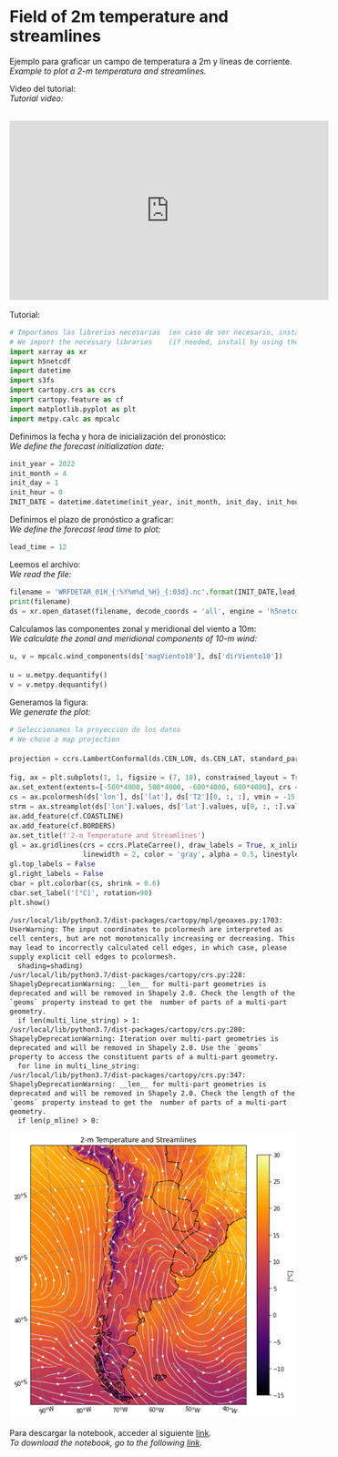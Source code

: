 # Field of 2m temperature and streamlines 

Ejemplo para graficar un campo de temperatura a 2m y líneas de corriente. <br />
*Example to plot a 2-m temperatura and streamlines.*

Video del tutorial: <br />
*Tutorial video:* <br />
<br />

<iframe width="560" height="315" src="https://www.youtube.com/embed/ad3TSJQPTww" title="YouTube video player" frameborder="0" allow="accelerometer; autoplay; clipboard-write; encrypted-media; gyroscope; picture-in-picture" allowfullscreen></iframe>

Tutorial:

```python
# Importamos las librerías necesarias  (en caso de ser necesario, instalar utilizando el comando pip install)
# We import the necessary libraries    (if needed, install by using the command pip install)
import xarray as xr
import h5netcdf
import datetime
import s3fs
import cartopy.crs as ccrs
import cartopy.feature as cf
import matplotlib.pyplot as plt
import metpy.calc as mpcalc
```

Definimos la fecha y hora de inicialización del pronóstico: <br />
*We define the forecast initialization date:* 


```python
init_year = 2022
init_month = 4
init_day = 1
init_hour = 0
INIT_DATE = datetime.datetime(init_year, init_month, init_day, init_hour)
```

Definimos el plazo de pronóstico a graficar: <br />
*We define the forecast lead time to plot:*


```python
lead_time = 12
```

Leemos el archivo: <br />
*We read the file:*


```python
filename = 'WRFDETAR_01H_{:%Y%m%d_%H}_{:03d}.nc'.format(INIT_DATE,lead_time) 
print(filename)
ds = xr.open_dataset(filename, decode_coords = 'all', engine = 'h5netcdf')
```

Calculamos las componentes zonal y meridional del viento a 10m: <br />
*We calculate the zonal and meridional components of 10-m wind:*





```python
u, v = mpcalc.wind_components(ds['magViento10'], ds['dirViento10'])

u = u.metpy.dequantify()
v = v.metpy.dequantify()
```

Generamos la figura: <br />
*We generate the plot:*


```python
# Seleccionamos la proyección de los datos
# We chose a map projection

projection = ccrs.LambertConformal(ds.CEN_LON, ds.CEN_LAT, standard_parallels = (ds.TRUELAT1, ds.TRUELAT2), cutoff = -5)

fig, ax = plt.subplots(1, 1, figsize = (7, 10), constrained_layout = True, subplot_kw = {'projection': projection})
ax.set_extent(extents=[-500*4000, 500*4000, -600*4000, 600*4000], crs = projection)
cs = ax.pcolormesh(ds['lon'], ds['lat'], ds['T2'][0, :, :], vmin = -15, vmax = 30, cmap = 'inferno', transform = ccrs.PlateCarree())
strm = ax.streamplot(ds['lon'].values, ds['lat'].values, u[0, :, :].values, v[0, :, :].values, density = [1.5, 1.5], color = 'white', linewidth = 0.75, transform = ccrs.PlateCarree())
ax.add_feature(cf.COASTLINE)
ax.add_feature(cf.BORDERS)
ax.set_title(f'2-m Temperature and Streamlines')
gl = ax.gridlines(crs = ccrs.PlateCarree(), draw_labels = True, x_inline = False,
                  linewidth = 2, color = 'gray', alpha = 0.5, linestyle = '--')
gl.top_labels = False
gl.right_labels = False
cbar = plt.colorbar(cs, shrink = 0.6)
cbar.set_label('[°C]', rotation=90)
plt.show()
```

    /usr/local/lib/python3.7/dist-packages/cartopy/mpl/geoaxes.py:1703: UserWarning: The input coordinates to pcolormesh are interpreted as cell centers, but are not monotonically increasing or decreasing. This may lead to incorrectly calculated cell edges, in which case, please supply explicit cell edges to pcolormesh.
      shading=shading)
    /usr/local/lib/python3.7/dist-packages/cartopy/crs.py:228: ShapelyDeprecationWarning: __len__ for multi-part geometries is deprecated and will be removed in Shapely 2.0. Check the length of the `geoms` property instead to get the  number of parts of a multi-part geometry.
      if len(multi_line_string) > 1:
    /usr/local/lib/python3.7/dist-packages/cartopy/crs.py:280: ShapelyDeprecationWarning: Iteration over multi-part geometries is deprecated and will be removed in Shapely 2.0. Use the `geoms` property to access the constituent parts of a multi-part geometry.
      for line in multi_line_string:
    /usr/local/lib/python3.7/dist-packages/cartopy/crs.py:347: ShapelyDeprecationWarning: __len__ for multi-part geometries is deprecated and will be removed in Shapely 2.0. Check the length of the `geoms` property instead to get the  number of parts of a multi-part geometry.
      if len(p_mline) > 0:



![png](../figuras/2mTemp_streamlines.png)
    
Para descargar la notebook, acceder al siguiente [link](../notebooks/T2m_streamlines.ipynb). <br />
*To download the notebook, go to the following [link](../notebooks/T2m_streamlines.ipynb).*
